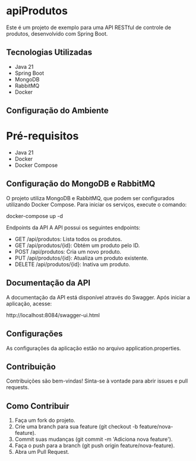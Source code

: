 # apiProdutos

Este é um projeto de exemplo para uma API RESTful de controle de produtos, desenvolvido com Spring Boot.

## Tecnologias Utilizadas

- Java 21
- Spring Boot
- MongoDB
- RabbitMQ
- Docker

## Configuração do Ambiente
# Pré-requisitos
- Java 21
- Docker
- Docker Compose
## Configuração do MongoDB e RabbitMQ
O projeto utiliza MongoDB e RabbitMQ, que podem ser configurados utilizando Docker Compose. Para iniciar os serviços, execute o comando:

docker-compose up -d

Endpoints da API
A API possui os seguintes endpoints:

- GET /api/produtos: Lista todos os produtos.
- GET /api/produtos/{id}: Obtém um produto pelo ID.
- POST /api/produtos: Cria um novo produto.
- PUT /api/produtos/{id}: Atualiza um produto existente.
- DELETE /api/produtos/{id}: Inativa um produto.

## Documentação da API
A documentação da API está disponível através do Swagger. Após iniciar a aplicação, acesse:

http://localhost:8084/swagger-ui.html

## Configurações
As configurações da aplicação estão no arquivo application.properties.

## Contribuição
Contribuições são bem-vindas! Sinta-se à vontade para abrir issues e pull requests.

## Como Contribuir

1. Faça um fork do projeto.
2. Crie uma branch para sua feature (git checkout -b feature/nova-feature).
3. Commit suas mudanças (git commit -m 'Adiciona nova feature').
4. Faça o push para a branch (git push origin feature/nova-feature).
5. Abra um Pull Request.
